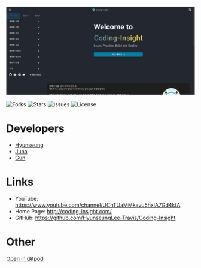 ![Screenshot Home](/website/static/pwa/screenshot/screenshot-home.png)

<span>![Forks](https://img.shields.io/github/forks/HyunseungLee-Travis/Coding-Insight?style=for-the-badge)</span>
<span>![Stars](https://img.shields.io/github/stars/HyunseungLee-Travis/Coding-Insight?style=for-the-badge)</span>
<span>![Issues](https://img.shields.io/github/issues/HyunseungLee-Travis/Coding-Insight?style=for-the-badge)</span>
<span>![License](https://img.shields.io/github/license/HyunseungLee-Travis/Coding-Insight?style=for-the-badge)</span>

# Developers

- [Hyunseung](https://github.com/HyunseungLee-Travis)
- [Juha](https://github.com/GMTT902)
- [Gun](https://github.com/kimgun1217)

# Links

- YouTube: https://www.youtube.com/channel/UChTUaMMkavu5hxIA7Gd4kfA
- Home Page: http://coding-insight.com/
- GitHub: https://github.com/HyunseungLee-Travis/Coding-Insight

# Other

[Open in Gitpod](https://hyunseungleetra-codingin-kgg26mbu8wo.ws-us27.gitpod.io/)

